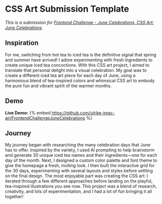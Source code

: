 # CSS Art Submission Template

_This is a submission for [Frontend Challenge - June Celebrations, CSS Art: June Celebrations](https://dev.to/challenges/frontend-2025-06-04)._ 

## Inspiration
For me, switching from hot tea to iced tea is the definitive signal that spring and summer have arrived! I adore experimenting with fresh ingredients to create unique iced tea concoctions. With this CSS art project, I aimed to translate that personal delight into a visual celebration. My goal was to create a different iced tea art piece for each day of June, using a harmonious blend of tea-inspired colors and whimsical CSS art to embody the pure fun and vibrant spirit of the warmer months.

## Demo


**Live Demo:**
{% embed https://github.com/ulrike-imac-air/FrontendChallengeJuneCelebrations %}

## Journey
My journey began with researching the many celebration days that June has to offer. Inspired by the variety, I used AI prompting to help brainstorm and generate 30 unique iced tea names and their ingredients—one for each day of the month. Next, I designed a custom color palette and font theme to give the homepage a fresh, inviting look. I then built the interactive grid for the 30 days, experimenting with several layouts and styles before settling on the final design. The most enjoyable part was creating the CSS art: I iterated through a few different approaches before landing on the playful, tea-inspired illustrations you see now. This project was a blend of research, creativity, and lots of experimentation, and I had a lot of fun bringing it all together!
